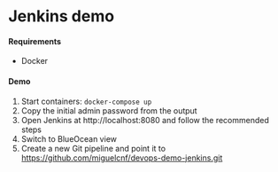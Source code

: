 # Jenkins demo

#### Requirements

* Docker

#### Demo

1. Start containers: `docker-compose up`
2. Copy the initial admin password from the output
3. Open Jenkins at http://localhost:8080 and follow the recommended steps
4. Switch to BlueOcean view
5. Create a new Git pipeline and point it to https://github.com/miguelcnf/devops-demo-jenkins.git

